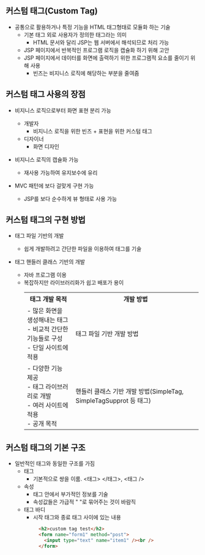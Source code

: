 ## 커스텀 태그(Custom Tag)
- 공통으로 활용하거나 특정 기능을 HTML 태그형태로 모듈화 하는 기술
  - 기본 태그 외로 사용자가 정의한 태그라는 의미
    - HTML 문서와 달리 JSP는 웹 서버에서 해석되므로 처리 가능
  - JSP 페이지에서 반복적인 프로그램 로직을 캡슐화 하기 위해 고안
  - JSP 페이지에서 데이터를 화면에 출력하기 위한 프로그램적 요소를 줄이기 위해 사용
    - 빈즈는 비지니스 로직에 해당하는 부분을 줄여줌
    
## 커스텀 태그 사용의 장점
- 비지니스 로직으로부터 화면 표현 분리 가능
  - 개발자
    - 비지니스 로직을 위한 빈즈 + 표현을 위한 커스텀 태그
  - 디자이너
    - 화면 디자인

- 비지니스 로직의 캡슐화 가능
  - 재사용 가능하여 유지보수에 유리

- MVC 패턴에 보다 걸맞게 구현 가능
  - JSP를 보다 순수하게 뷰 형태로 사용 가능

## 커스텀 태그의 구현 방법
- 태그 파일 기반의 개발
  - 쉽게 개발하려고 간단한 파일을 이용하여 태그를 기술

- 태그 핸들러 클래스 기반의 개발
  - 자바 프로그램 이용
  - 복잡하지만 라이브러리화가 쉽고 배포가 용이
    <table>
      <th>태그 개발 목적
      <th>개발 방법
      <tr>
        <td> - 많은 화면을 생성해내는 태그 <br> - 비교적 간단한 기능들로 구성 <br> - 단일 사이트에 적용 </td>
        <td> 태그 파일 기반 개발 방법 </td>
      </tr>
      <tr>
        <td> - 다양한 기능 제공 <br> - 태그 라이브러리로 개발 <br> - 여러 사이트에 적용 <br> - 공개 목적
        <td> 핸들러 클래스 기반 개발 방법(SimpleTag, SimpleTagSupprot 등 태그)
      </tr>
    </table>
    
## 커스텀 태그의 기본 구조
- 일반적인 태그와 동일한 구조를 가짐
  - 태그
    - 기본적으로 쌍을 이룸. <태그> </태그>, <태그 />
  - 속성
    - 태그 안에서 부가적인 정보를 기술
    - 속성값들은 가급적 " "로 묶어주는 것이 바람직
  - 태그 바디
    - 시작 태그와 종료 태그 사이에 있는 내용
      ```html
        <h2>custom tag test</h2>
        <form name="form1" method="post">
          <input type="text" name="item1" /><br />
        </form>
      ```
        
    
